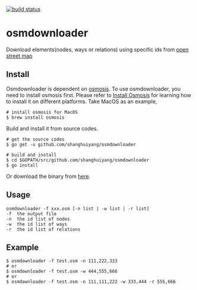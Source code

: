 [![build status](https://travis-ci.org/shanghuiyang/osmdownloader.svg?branch=master)](https://travis-ci.org/shanghuiyang/osmdownloader)

# osmdownloader
Download elements(nodes, ways or relations) using specific ids from [open street map](https://www.openstreetmap.org)

## Install
Osmdownloader is dependent on [osmosis](https://wiki.openstreetmap.org/wiki/Osmosis). To use osmdownloader, you need to install osmosis first. Please refer to [Install Osmosis](https://wiki.openstreetmap.org/wiki/Osmosis/Installation) for learning how to install it on different platforms. Take MacOS as an example,
```shell
# install osmosis for MacOS
$ brew install osmosis
```

Build and install it from source codes.
```shell
# get the source codes
$ go get -u github.com/shanghuiyang/osmdownloader

# build and install
$ cd $GOPATH/src/github.com/shanghuiyang/osmdownloader
$ go install
```

Or download the binary from [here](https://github.com/shanghuiyang/osmdownloader/releases).

## Usage
```
osmdownloader -f xxx.osm [-n list | -w list | -r list]
-f  the output file
-n  the id list of nodes
-w  the id list of ways
-r  the id list of relations
```

## Example
```shell
$ osmdownloader -f test.osm -n 111,222,333
# or
$ osmdownloader -f test.osm -w 444,555,666
# or
$ osmdownloader -f test.osm -n 111,111,222 -w 333,444 -r 555,666
```
